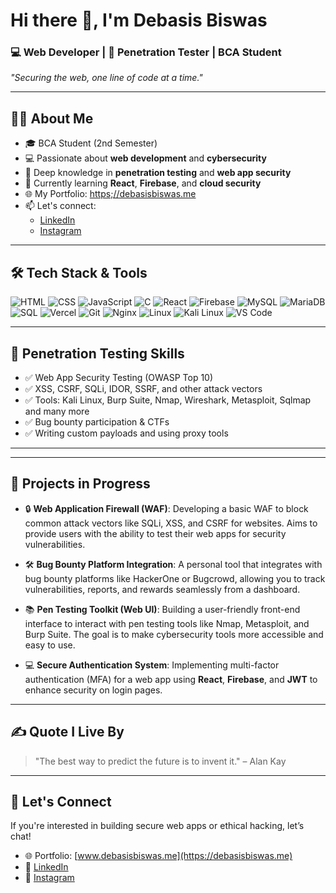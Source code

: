 # Hi there 👋, I'm Debasis Biswas

### 💻 Web Developer | 🔐 Penetration Tester | BCA Student

_"Securing the web, one line of code at a time."_

---

## 👨‍🎓 About Me

- 🎓 BCA Student (2nd Semester)
- 💻 Passionate about **web development** and **cybersecurity**
- 🧠 Deep knowledge in **penetration testing** and **web app security**
- 🌱 Currently learning **React**, **Firebase**, and **cloud security**
- 🌐 My Portfolio: [https;//debasisbiswas.me](https://debasisbiswas.me)
- 📫 Let's connect:
  - [LinkedIn](https://linkedin.com/in/debasis-biswas)
  - [Instagram](https://instagram.com/___d_e_b_a___)

---

## 🛠️ Tech Stack & Tools

![HTML](https://img.shields.io/badge/-HTML5-E34F26?style=flat&logo=html5&logoColor=white)
![CSS](https://img.shields.io/badge/-CSS3-1572B6?style=flat&logo=css3)
![JavaScript](https://img.shields.io/badge/-JavaScript-F7DF1E?style=flat&logo=javascript&logoColor=black)
![C](https://img.shields.io/badge/-C-00599C?style=flat&logo=c&logoColor=white)
![React](https://img.shields.io/badge/-React-61DAFB?style=flat&logo=react&logoColor=black)
![Firebase](https://img.shields.io/badge/-Firebase-FFCA28?style=flat&logo=firebase&logoColor=black)
![MySQL](https://img.shields.io/badge/-MySQL-4479A1?style=flat&logo=mysql&logoColor=white)
![MariaDB](https://img.shields.io/badge/-MariaDB-003545?style=flat&logo=mariadb&logoColor=white)
![SQL](https://img.shields.io/badge/-SQL-4479A1?style=flat&logo=mysql&logoColor=white)
![Vercel](https://img.shields.io/badge/-Vercel-000000?style=flat&logo=vercel&logoColor=white)
![Git](https://img.shields.io/badge/-Git-F05032?style=flat&logo=git&logoColor=white)
![Nginx](https://img.shields.io/badge/-Nginx-269539?style=flat&logo=nginx&logoColor=white)
![Linux](https://img.shields.io/badge/-Linux-FCC624?style=flat&logo=linux&logoColor=black)
![Kali Linux](https://img.shields.io/badge/-Kali_Linux-557C94?style=flat&logo=kali-linux&logoColor=white)
![VS Code](https://img.shields.io/badge/-VS%20Code-007ACC?style=flat&logo=visual-studio-code&logoColor=white)

---

## 🧪 Penetration Testing Skills

- ✅ Web App Security Testing (OWASP Top 10)
- ✅ XSS, CSRF, SQLi, IDOR, SSRF, and other attack vectors
- ✅ Tools: Kali Linux, Burp Suite, Nmap, Wireshark, Metasploit, Sqlmap and many more
- ✅ Bug bounty participation & CTFs
- ✅ Writing custom payloads and using proxy tools

---

---

## 🔧 Projects in Progress

- 🔒 **Web Application Firewall (WAF)**: Developing a basic WAF to block common attack vectors like SQLi, XSS, and CSRF for websites. Aims to provide users with the ability to test their web apps for security vulnerabilities.
  
- 🛠️ **Bug Bounty Platform Integration**: A personal tool that integrates with bug bounty platforms like HackerOne or Bugcrowd, allowing you to track vulnerabilities, reports, and rewards seamlessly from a dashboard.
  
- 📚 **Pen Testing Toolkit (Web UI)**: Building a user-friendly front-end interface to interact with pen testing tools like Nmap, Metasploit, and Burp Suite. The goal is to make cybersecurity tools more accessible and easy to use.

- 💻 **Secure Authentication System**: Implementing multi-factor authentication (MFA) for a web app using **React**, **Firebase**, and **JWT** to enhance security on login pages.

---

## ✍️ Quote I Live By

> "The best way to predict the future is to invent it." – Alan Kay

---

## 🤝 Let's Connect

If you're interested in building secure web apps or ethical hacking, let’s chat!

- 🌐 Portfolio: [www.debasisbiswas.me](https://debasisbiswas.me)
- 🔗 [LinkedIn](https://linkedin.com/in/debasis-biswas)
- 📸 [Instagram](https://instagram.com/___d_e_b_a___)
